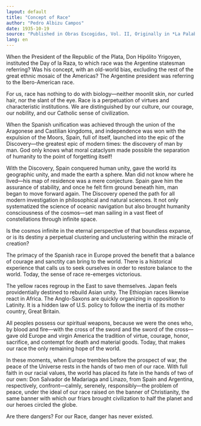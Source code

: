 ```yaml
---
layout: default
title: "Concept of Race"
author: "Pedro Albizu Campos"
date: 1935-10-19
source: "Published in Obras Escogidas, Vol. II, Originally in *La Palabra*, October 19, 1935."
lang: en
---
```


When the President of the Republic of the Plata, Don Hipólito Yrigoyen, instituted the Day of la Raza, to which race was the Argentine statesman referring? Was his concept, with an old-world bias, excluding the rest of the great ethnic mosaic of the Americas? The Argentine president was referring to the Ibero-American race.

For us, race has nothing to do with biology—neither moonlit skin, nor curled hair, nor the slant of the eye. Race is a perpetuation of virtues and characteristic institutions. We are distinguished by our culture, our courage, our nobility, and our Catholic sense of civilization.

When the Spanish unification was achieved through the union of the Aragonese and Castilian kingdoms, and independence was won with the expulsion of the Moors, Spain, full of itself, launched into the epic of the Discovery—the greatest epic of modern times: the discovery of man by man. God only knows what moral cataclysm made possible the separation of humanity to the point of forgetting itself!

With the Discovery, Spain conquered human unity, gave the world its geographic unity, and made the earth a sphere. Man did not know where he lived—his map of residence was a mere conjecture. Spain gave him the assurance of stability, and once he felt firm ground beneath him, man began to move forward again. The Discovery opened the path for all modern investigation in philosophical and natural sciences. It not only systematized the science of oceanic navigation but also brought humanity consciousness of the cosmos—set man sailing in a vast fleet of constellations through infinite space.

Is the cosmos infinite in the eternal perspective of that boundless expanse, or is its destiny a perpetual clustering and unclustering within the miracle of creation?

The primacy of the Spanish race in Europe proved the benefit that a balance of courage and sanctity can bring to the world. There is a historical experience that calls us to seek ourselves in order to restore balance to the world. Today, the sense of race re-emerges victorious.

The yellow races regroup in the East to save themselves. Japan feels providentially destined to rebuild Asian unity. The Ethiopian races likewise react in Africa. The Anglo-Saxons are quickly organizing in opposition to Latinity. It is a hidden law of U.S. policy to follow the inertia of its mother country, Great Britain.

All peoples possess our spiritual weapons, because we were the ones who, by blood and fire—with the cross of the sword and the sword of the cross—gave old Europe and virgin America the tradition of virtue, courage, honor, sacrifice, and contempt for death and material goods. Today, that makes our race the only remaining hope of the world.

In these moments, when Europe trembles before the prospect of war, the peace of the Universe rests in the hands of two men of our race. With full faith in our racial values, the world has placed its fate in the hands of two of our own: Don Salvador de Madariaga and Linazo, from Spain and Argentina, respectively, confront—calmly, serenely, responsibly—the problem of peace, under the ideal of our race raised on the banner of Christianity, the same banner with which our friars brought civilization to half the planet and our heroes circled the globe.

Are there dangers? For our Race, danger has never existed.
